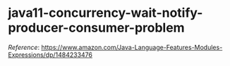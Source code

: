 # java11-concurrency-wait-notify-producer-consumer-problem

_Reference_: https://www.amazon.com/Java-Language-Features-Modules-Expressions/dp/1484233476
